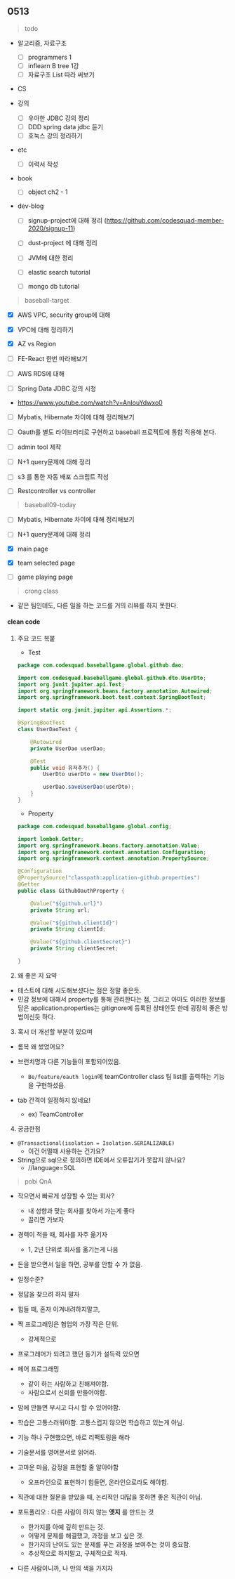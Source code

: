 ## 0513


> todo

- 알고리즘, 자료구조

  - [ ] programmers 1
  - [ ] inflearn B tree 1강
  - [ ] 자료구조 List 따라 써보기
- CS
- 강의

  - [ ] 우아한 JDBC 강의 정리
  - [ ] DDD spring data jdbc 듣기
  - [ ] 호눅스 강의 정리하기
- etc
  - [ ] 이력서 작성
- book
  - [ ] object ch2 - 1
- dev-blog

  - [ ] signup-project에 대해 정리 (https://github.com/codesquad-member-2020/signup-11)
  - [ ] dust-project 에 대해 정리
  - [ ] JVM에 대한 정리
  - [ ] elastic search tutorial
  - [ ] mongo db tutorial







> baseball-target

- [x] AWS VPC, security group에 대해
- [x] VPC에 대해 정리하기
- [x] AZ vs Region

- [ ] FE-React 한번 따라해보기
- [ ] AWS RDS에 대해
- [ ]  Spring Data JDBC 강의 시청
  - https://www.youtube.com/watch?v=AnIouYdwxo0
- [ ] Mybatis, Hibernate 차이에 대해 정리해보기
- [ ] Oauth를 별도 라이브러리로 구현하고 baseball 프로젝트에 통합 적용해 본다.
- [ ] admin tool 제작
- [ ] N+1 query문제에 대해 정리
- [ ] s3 를 통한 자동 배포 스크립트 작성

- [ ] Restcontroller vs controller



> baseball09-today

- [ ] Mybatis, Hibernate 차이에 대해 정리해보기
- [ ] N+1 query문제에 대해 정리
- [x] main page
- [x] team selected page
- [ ] game playing page



> crong class

- 같은 팀인데도, 다른 일을 하는 코드를 거의 리뷰를 하지 못한다.

#### clean code

1. 주요 코드 복붙

   - Test

   ```java
   package com.codesquad.baseballgame.global.github.dao;
   
   import com.codesquad.baseballgame.global.github.dto.UserDto;
   import org.junit.jupiter.api.Test;
   import org.springframework.beans.factory.annotation.Autowired;
   import org.springframework.boot.test.context.SpringBootTest;
   
   import static org.junit.jupiter.api.Assertions.*;
   
   @SpringBootTest
   class UserDaoTest {
   
       @Autowired
       private UserDao userDao;
   
       @Test
       public void 유저추가() {
           UserDto userDto = new UserDto();
   
           userDao.saveUserDao(userDto);
       }
   }
   ```

   - Property

   ```java
   package com.codesquad.baseballgame.global.config;
   
   import lombok.Getter;
   import org.springframework.beans.factory.annotation.Value;
   import org.springframework.context.annotation.Configuration;
   import org.springframework.context.annotation.PropertySource;
   
   @Configuration
   @PropertySource("classpath:application-github.properties")
   @Getter
   public class GithubOauthProperty {
   
       @Value("${github.url}")
       private String url;
   
       @Value("${github.clientId}")
       private String clientId;
   
       @Value("${github.clientSecret}")
       private String clientSecret;
   
   }
   ```

   

2. 왜 좋은 지 요약

- 테스트에 대해 시도해보셨다는 점은 정말 좋은듯.
- 민감 정보에 대해서 property를 통해 관리한다는 점, 그리고 아마도 이러한 정보를 담은 application.properties는 gitignore에 등록된 상태인듯 한데 굉장히 좋은 방법이신듯 하다.



3. 혹시 더 개선할 부분이 있으며

- 롬복 왜 썼었어요? 
- 브런치명과 다른 기능들이 포함되어있음.

  - `Be/feature/oauth login`에  teamController class 팀 list를 출력하는 기능을 구현하셨음.

- tab 간격이 일정하지 않네요! 
  - ex) TeamController

4. 궁금한점

- `@Transactional(isolation = Isolation.SERIALIZABLE)`
  - 이건 어떨때 사용하는 건가요?
- String으로 sql으로 정의하면 IDE에서 오류잡기가 못잡지 않나요?
  - //language=SQL



> pobi QnA

- 작으면서 빠르게 성장할 수 있는 회사?
  - 내 성향과 맞는 회사를 찾아서 가는게 좋다
  - 끌리면 가보자
- 경력이 적을 때, 회사를 자주 옮기자
  - 1, 2년 단위로 회사를 옮기는게 나음
- 돈을 받으면서 일을 하면, 공부를 안할 수 가 없음.
- 일정수준?
- 정답을 찾으려 하지 말자
- 힘들 때, 혼자 이겨내려하지말고, 

- 짝 프로그래밍은 협업의 가장 작은 단위.
  - 강제적으로
- 프로그래머가 되려고 했던 동기가 설득력 있으면
- 페어 프로그래밍
  - 같이 하는 사람하고 친해져야함.
  - 사람으로서 신뢰를 만들어야함.
- 맘에 안들면 부시고 다시 할 수 있어야함.
- 학습은 고통스러워야함. 고통스럽지 않으면 학습하고 있는게 아님.
- 기능 하나 구현했으면, 바로 리팩토링을 해라
- 기술문서를 영어문서로 읽어라.
- 고마운 마음, 감정을 표현할 줄 알아야함
  - 오프라인으로 표현하기 힘들면, 온라인으로라도 해야함.

- 직관에 대한 질문을 받았을 때, 논리적인 대답을 못하면 좋은 직관이 아님.

- 포트폴리오 : 다른 사람이 하지 않는 **엣지** 를 만드는 것
  - 한가지를 아예 깊히 만드는 것.
  - 어떻게 문제를 해결했고, 과정을 보고 싶은 것.
  - 한가지의 난이도 있는 문제를 푸는 과정을 보여주는 것이 중요함.
  - 추상적으로 하지말고, 구체적으로 적자.
- 다른 사람이니까, 나 만의 색을 가지자

